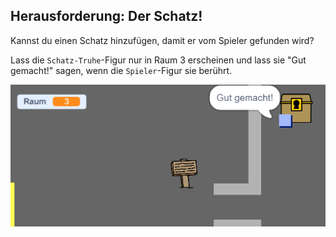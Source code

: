 ## Herausforderung: Der Schatz!

Kannst du einen Schatz hinzufügen, damit er vom Spieler gefunden wird?

Lass die `Schatz-Truhe`-Figur nur in Raum 3 erscheinen und lass sie "Gut gemacht!" sagen, wenn die `Spieler`-Figur sie berührt.

![screenshot](images/world-treasure.png)